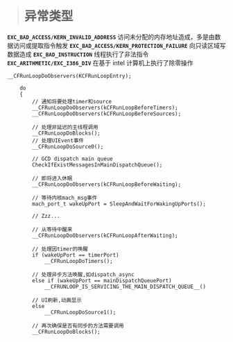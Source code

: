 ># 异常类型
**`EXC_BAD_ACCESS/KERN_INVALID_ADDRESS`**	访问未分配的内存地址造成，多是由数据访问或提取指令触发
**`EXC_BAD_ACCESS/KERN_PROTECTION_FAILURE`**	向只读区域写数据造成
**`EXC_BAD_INSTRUCTION`**	线程执行了非法指令
**`EXC_ARITHMETIC/EXC_I386_DIV`**	在基于 intel 计算机上执行了除零操作


```
__CFRunLoopDoObservers(KCFRunLoopEntry);
    
    do
    {
        // 通知将要处理timer和source
        __CFRunLoopDoObservers(kCFRunLoopBeforeTimers);
        __CFRunLoopDoObservers(kCFRunLoopBeforeSources);
        
        // 处理非延迟的主线程调用
        __CFRunLoopDoBlocks();
        // 处理UIEvent事件
        __CFRunLoopDoSource0();
        
        // GCD dispatch main queue
        CheckIfExistMessagesInMainDispatchQueue();
        
        // 即将进入休眠
        __CFRunLoopDoObservers(kCFRunLoopBeforeWaiting);
        
        // 等待内核mach_msg事件
        mach_port_t wakeUpPort = SleepAndWaitForWakingUpPorts();
        
        // Zzz...
        
        // 从等待中醒来
        __CFRunLoopDoObservers(kCFRunLoopAfterWaiting);
        
        // 处理因timer的唤醒
        if (wakeUpPort == timerPort)
            __CFRunLoopDoTimers();
        
        // 处理异步方法唤醒,如dispatch_async
        else if (wakeUpPort == mainDispatchQueuePort)
            __CFRUNLOOP_IS_SERVICING_THE_MAIN_DISPATCH_QUEUE__()
            
        // UI刷新,动画显示
        else
            __CFRunLoopDoSource1();
        
        // 再次确保是否有同步的方法需要调用
        __CFRunLoopDoBlocks();
        
```
